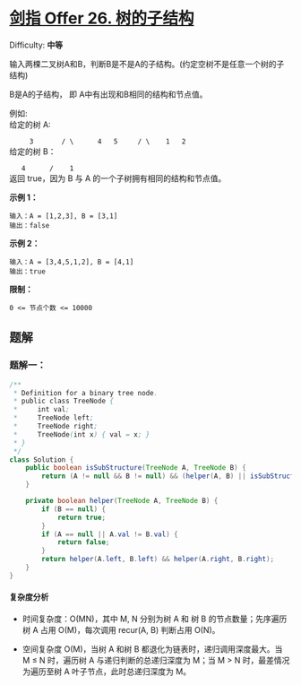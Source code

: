 # [剑指 Offer 26\. 树的子结构](https://leetcode-cn.com/problems/shu-de-zi-jie-gou-lcof/)

Difficulty: **中等**


输入两棵二叉树A和B，判断B是不是A的子结构。(约定空树不是任意一个树的子结构)

B是A的子结构， 即 A中有出现和B相同的结构和节点值。

例如:  
给定的树 A:

`     3  
    / \  
   4   5  
  / \  
 1   2`  
给定的树 B：

`   4   
  /  
 1`  
返回 true，因为 B 与 A 的一个子树拥有相同的结构和节点值。

**示例 1：**

```
输入：A = [1,2,3], B = [3,1]
输出：false
```

**示例 2：**

```
输入：A = [3,4,5,1,2], B = [4,1]
输出：true
```

**限制：**

`0 <= 节点个数 <= 10000`

## 题解

### 题解一：

```java
/**
 * Definition for a binary tree node.
 * public class TreeNode {
 *     int val;
 *     TreeNode left;
 *     TreeNode right;
 *     TreeNode(int x) { val = x; }
 * }
 */
class Solution {
    public boolean isSubStructure(TreeNode A, TreeNode B) {
        return (A != null && B != null) && (helper(A, B) || isSubStructure(A.left, B) || isSubStructure(A.right, B));
    }

    private boolean helper(TreeNode A, TreeNode B) {
        if (B == null) {
            return true;
        }
        if (A == null || A.val != B.val) {
            return false;
        }
        return helper(A.left, B.left) && helper(A.right, B.right);
    }
}
```

#### 复杂度分析

- 时间复杂度：O(MN)，其中 M, N 分别为树 A 和 树 B 的节点数量；先序遍历树 A 占用 O(M)，每次调用 recur(A, B) 判断占用 O(N)。

- 空间复杂度 O(M)，当树 A 和树 B 都退化为链表时，递归调用深度最大。当 M ≤ N 时，遍历树 A 与递归判断的总递归深度为 M；当 M > N 时，最差情况为遍历至树 A 叶子节点，此时总递归深度为 M。
